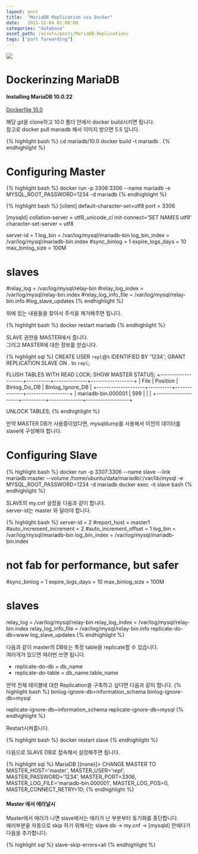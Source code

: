 ```yaml
---
layout: post
title:  "MariaDB Replication via Docker"
date:   2015-12-04 01:00:00
categories: "database"
asset_path: /assets/posts/MariaDB-Replication/
tags: ["port forwarding"]
---
```

<div>
    <img src="{{ page.asset_path }}sealions.jpg" class="img-responsive img-rounded">
</div>

# Dockerinzing MariaDB
 
#### Installing MariaDB 10.0.22

[Dockerfile 10.0][https://github.com/docker-library/mariadb/blob/034c283be05caa5e465047ce19f1770647eadd74/10.0/Dockerfile]

해당 git을 clone하고 10.0 폴더 안에서 docker build시키면 됩니다. <br>
참고로 docker pull mariadb 해서 이미지 받으면 5.5 입니다. 

{% highlight bash %}
cd mariadb/10.0
docker build -t mariadb .
{% endhighlight %}


# Configuring Master

{% highlight bash %}
docker run -p 3306:3306 --name mariadb -e MYSQL_ROOT_PASSWORD=1234 -d mariadb
{% endhighlight %}


{% highlight bash %}
[client]
default-character-set=utf8
port            = 3306

[mysqld]
collation-server = utf8_unicode_ci
init-connect='SET NAMES utf8'
character-set-server = utf8

server-id               = 1
log_bin                 = /var/log/mysql/mariadb-bin
log_bin_index           = /var/log/mysql/mariadb-bin.index
#sync_binlog            = 1
expire_logs_days        = 10
max_binlog_size         = 100M
# slaves
#relay_log              = /var/log/mysql/relay-bin
#relay_log_index        = /var/log/mysql/relay-bin.index
#relay_log_info_file    = /var/log/mysql/relay-bin.info
#log_slave_updates
{% endhighlight %}

위에 있는 내용들을 찾아서 주석을 제거해주면 됩니다.

{% highlight bash %}
docker restart mariadb
{% endhighlight %}


SLAVE 권한을 MASTER에서 줍니다.<br>
그리고 MASTER에 대한 정보를 얻습니다.

{% highlight sql %}
CREATE USER `repl`@`%` IDENTIFIED BY '1234';
GRANT REPLICATION SLAVE ON *.* to `repl`;

FLUSH TABLES WITH READ LOCK;
SHOW MASTER STATUS;
+--------------------+----------+--------------+------------------+
| File               | Position | Binlog_Do_DB | Binlog_Ignore_DB |
+--------------------+----------+--------------+------------------+
| mariadb-bin.000001 |      599 |              |                  |
+--------------------+----------+--------------+------------------+

UNLOCK TABLES;
{% endhighlight %}

만약 MASTER DB가 사용중이었다면, mysqldump를 사용해서 이전의 데이터를 slave에 구성해야 합니다.

# Configuring Slave

{% highlight bash %}
docker run -p 3307:3306 --name slave --link mariadb:master --volume /home/ubuntu/data/mariadb/:/var/lib/mysql -e MYSQL_ROOT_PASSWORD=1234 -d mariadb
docker exec -it slave bash
{% endhighlight %}

SLAVE의 my.cnf 설정을 다음과 같이 합니다.<br>
server-id는 master 와 달라야 합니다.

{% highlight bash %}
server-id               = 2
#report_host            = master1
#auto_increment_increment = 2
#auto_increment_offset  = 1
log_bin                 = /var/log/mysql/mariadb-bin
log_bin_index           = /var/log/mysql/mariadb-bin.index
# not fab for performance, but safer
#sync_binlog            = 1
expire_logs_days        = 10
max_binlog_size         = 100M
# slaves
relay_log               = /var/log/mysql/relay-bin
relay_log_index = /var/log/mysql/relay-bin.index
relay_log_info_file     = /var/log/mysql/relay-bin.info
replicate-do-db=www
log_slave_updates
{% endhighlight %}

다음과 같이 master의 DB또는 특정 table을 replicate할 수 있습니다.<br>
여러개가 있으면 여러번 쓰면 됩니다.

* replicate-do-db = db_name
* replicate-do-table = db_name.table_name

만약 전체 테이블에 대한 Replication을 구축하고 싶다면 다음과 같이 합니다.
{% highlight bash %}
binlog-ignore-db=information_schema
binlog-ignore-db=mysql

replicate-ignore-db=information_schema
replicate-ignore-db=mysql
{% endhighlight %}

Restart시켜줍니다.

{% highlight bash %}
docker restart slave
{% endhighlight %}

다음으로 SLAVE DB로 접속해서 설정해주면 됩니다.
 
{% highlight sql %} 
MariaDB [(none)]> CHANGE MASTER TO
  MASTER_HOST='master',
  MASTER_USER='repl',
  MASTER_PASSWORD='1234',
  MASTER_PORT=3306,
  MASTER_LOG_FILE='mariadb-bin.000001',
  MASTER_LOG_POS=0,
  MASTER_CONNECT_RETRY=10;
{% endhighlight %}


#### Master 에서 에러날시 

Master에서 에러가 나면  slave에서는 에러가 난 부분부터 동기화를 중단합니다.<br>
에러부분을 자동으로 skip 하기 위해서는 slave db -> my.cnf -> [mysqld] 안에다가 다음을 추가합니다.

{% highlight sql %} 
slave-skip-errors=all
{% endhighlight %}


[https://github.com/docker-library/mariadb/blob/034c283be05caa5e465047ce19f1770647eadd74/10.0/Dockerfile]: https://github.com/docker-library/mariadb/blob/034c283be05caa5e465047ce19f1770647eadd74/10.0/Dockerfile